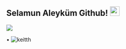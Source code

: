 ## Selamun Aleyküm Github! <img src="https://cdn.discordapp.com/emojis/888711638755188766.png" width="25px">

<p align="left">
<a href="https://discord.com/users/933462930995941426" target"blank_"><img src="https://img.shields.io/badge/Discord-355feb?style=for-the-badge&logo=discord&logoColor=white"></a>

• <img src="https://komarev.com/ghpvc/?username=keitthn&label=Ziyaretçi%20of%20sayısı&color=ff0000" alt="keitth" />

